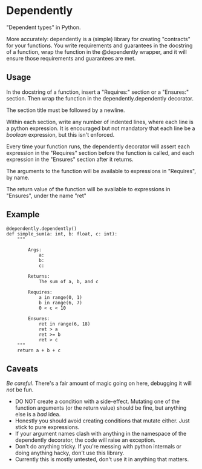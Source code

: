 # Dependently

"Dependent types" in Python.

More accurately: dependently is a (simple) library for creating "contracts" for your functions. You write requirements and guarantees in the docstring of a function, wrap the function in the @dependently wrapper, and it will ensure those requirements and guarantees are met.

## Usage
In the docstring of a function, insert a "Requires:" section or a "Ensures:" section.
Then wrap the function in the dependently.dependently decorator.

The section title must be followed by a newline.

Within each section, write any number of indented lines, where each line is a python expression.
It is encouraged but not mandatory that each line be a *boolean* expression, but this isn't
enforced.

Every time your function runs, the dependently decorator will assert each expression
in the "Requires" section before the function is called, and each expression in the
"Ensures" section after it returns.

The arguments to the function will be available to expressions in "Requires", by name.

The return value of the function will be available to expressions in "Ensures", under the name "ret"

## Example
````
@dependently.dependently()
def simple_sum(a: int, b: float, c: int):
    """

        Args:
            a:
            b:
            c:

        Returns:
            The sum of a, b, and c

        Requires:
            a in range(0, 1)
            b in range(6, 7)
            0 < c < 10

        Ensures:
            ret in range(6, 18)
            ret > a
            ret >= b
            ret > c
    """
    return a + b + c
````


## Caveats
*Be careful*. There's a fair amount of magic going on here, debugging it will *not* be fun.

* DO NOT create a condition with a side-effect. Mutating one of the function arguments (or the return value) should be fine, but anything else is a *bad* idea.
* Honestly you should avoid creating conditions that mutate either. Just stick to pure expressions.
* If your argument names clash with anything in the namespace of the dependently decorator, the code will raise an exception.
* Don't do anything tricky. If you're messing with python internals or doing anything hacky, don't use this library.
* Currently this is mostly untested, don't use it in anything that matters.
